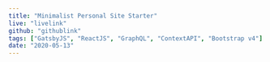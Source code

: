 ```yaml
---
title: "Minimalist Personal Site Starter"
live: "livelink"
github: "githublink"
tags: ["GatsbyJS", "ReactJS", "GraphQL", "ContextAPI", "Bootstrap v4"]
date: "2020-05-13"
---
```


